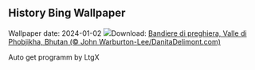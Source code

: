 ## History Bing Wallpaper
Wallpaper date: 2024-01-02
![](https://www.bing.com/th?id=OHR.BhutanSolstice_IT-IT4114371274_UHD.jpg&w=1000)Download: [Bandiere di preghiera, Valle di Phobjikha, Bhutan (© John Warburton-Lee/DanitaDelimont.com)](https://www.bing.com/th?id=OHR.BhutanSolstice_IT-IT4114371274_UHD.jpg)

Auto get programm by LtgX
